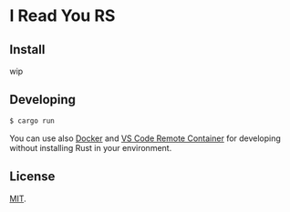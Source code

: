 # I Read You RS

## Install
wip

## Developing

```bash
$ cargo run
```

You can use also [Docker](https://www.docker.com/) and [VS Code Remote Container](https://code.visualstudio.com/docs/remote/containers) for developing without installing Rust in your environment.

## License
[MIT](LICENSE).
